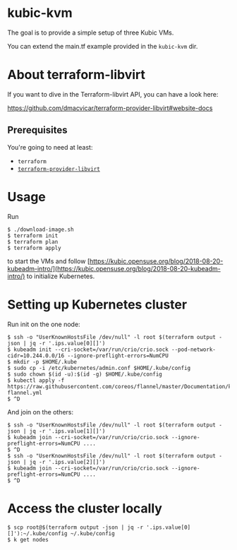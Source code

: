 # kubic-kvm

The goal is to provide a simple setup of three Kubic VMs.

You can extend the main.tf example provided in the `kubic-kvm` dir.

# About terraform-libvirt

If you want to dive in the Terraform-libvirt API, you can have a look here:

https://github.com/dmacvicar/terraform-provider-libvirt#website-docs

## Prerequisites

You're going to need at least:
* `terraform`
* [`terraform-provider-libvirt`](https://github.com/dmacvicar/terraform-provider-libvirt)


# Usage

Run 

    $ ./download-image.sh
    $ terraform init
    $ terraform plan
    $ terraform apply
    
to start the VMs and follow [https://kubic.opensuse.org/blog/2018-08-20-kubeadm-intro/](https://kubic.opensuse.org/blog/2018-08-20-kubeadm-intro/) to initialize Kubernetes.


# Setting up Kubernetes cluster

Run init on the one node:

    $ ssh -o "UserKnownHostsFile /dev/null" -l root $(terraform output -json | jq -r '.ips.value[0][]')
    $ kubeadm init --cri-socket=/var/run/crio/crio.sock --pod-network-cidr=10.244.0.0/16 --ignore-preflight-errors=NumCPU
    $ mkdir -p $HOME/.kube
    $ sudo cp -i /etc/kubernetes/admin.conf $HOME/.kube/config
    $ sudo chown $(id -u):$(id -g) $HOME/.kube/config
    $ kubectl apply -f https://raw.githubusercontent.com/coreos/flannel/master/Documentation/kube-flannel.yml
    $ ^D
    
And join on the others:

    $ ssh -o "UserKnownHostsFile /dev/null" -l root $(terraform output -json | jq -r '.ips.value[1][]')
    $ kubeadm join --cri-socket=/var/run/crio/crio.sock --ignore-preflight-errors=NumCPU ....
    $ ^D
    $ ssh -o "UserKnownHostsFile /dev/null" -l root $(terraform output -json | jq -r '.ips.value[2][]')
    $ kubeadm join --cri-socket=/var/run/crio/crio.sock --ignore-preflight-errors=NumCPU ....
    $ ^D
    

# Access the cluster locally

    $ scp root@$(terraform output -json | jq -r '.ips.value[0][]'):~/.kube/config ~/.kube/config
    $ k get nodes
